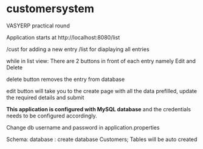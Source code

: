 # customersystem
VASYERP practical round


Application starts at http://localhost:8080/list

/cust for adding a new entry
/list for diaplaying all entries

while in list view: There are 2 buttons in front of each entry namely Edit and Delete

delete button removes the entry from database

edit button will take you to the create page with all the data prefilled, update the required details and submit



**This application is configured with MySQL database** and the credentials needs to be configured accordingly.

Change db username and password in application.properties



Schema: 
  database : create database Customers;
 Tables will be auto created
